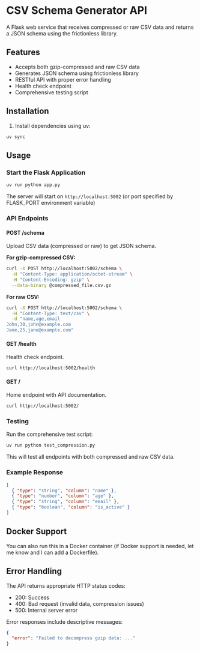 # CSV Schema Generator API

A Flask web service that receives compressed or raw CSV data and returns a JSON schema using the frictionless library.

## Features

- Accepts both gzip-compressed and raw CSV data
- Generates JSON schema using frictionless library
- RESTful API with proper error handling
- Health check endpoint
- Comprehensive testing script

## Installation

1. Install dependencies using uv:

```bash
uv sync
```

## Usage

### Start the Flask Application

```bash
uv run python app.py
```

The server will start on `http://localhost:5002` (or port specified by FLASK_PORT environment variable)

### API Endpoints

#### POST /schema

Upload CSV data (compressed or raw) to get JSON schema.

**For gzip-compressed CSV:**

```bash
curl -X POST http://localhost:5002/schema \
  -H "Content-Type: application/octet-stream" \
  -H "Content-Encoding: gzip" \
  --data-binary @compressed_file.csv.gz
```

**For raw CSV:**

```bash
curl -X POST http://localhost:5002/schema \
  -H "Content-Type: text/csv" \
  -d "name,age,email
John,30,john@example.com
Jane,25,jane@example.com"
```

#### GET /health

Health check endpoint.

```bash
curl http://localhost:5002/health
```

#### GET /

Home endpoint with API documentation.

```bash
curl http://localhost:5002/
```

### Testing

Run the comprehensive test script:

```bash
uv run python test_compression.py
```

This will test all endpoints with both compressed and raw CSV data.

### Example Response

```json
[
  { "type": "string", "column": "name" },
  { "type": "number", "column": "age" },
  { "type": "string", "column": "email" },
  { "type": "boolean", "column": "is_active" }
]
```

## Docker Support

You can also run this in a Docker container (if Docker support is needed, let me know and I can add a Dockerfile).

## Error Handling

The API returns appropriate HTTP status codes:

- 200: Success
- 400: Bad request (invalid data, compression issues)
- 500: Internal server error

Error responses include descriptive messages:

```json
{
  "error": "Failed to decompress gzip data: ..."
}
```
